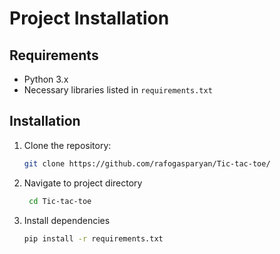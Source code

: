 # Project Installation

## Requirements
- Python 3.x
- Necessary libraries listed in `requirements.txt`

## Installation

1. Clone the repository:
   ```bash
   git clone https://github.com/rafogasparyan/Tic-tac-toe/

2. Navigate to project directory
   ````bash
    cd Tic-tac-toe
   
3. Install dependencies
    ````bash
   pip install -r requirements.txt
    
